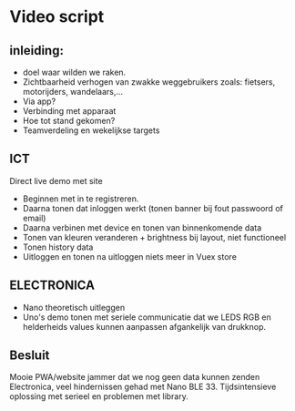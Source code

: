 # Video script

## inleiding:
- doel waar wilden we raken.
- Zichtbaarheid verhogen van zwakke weggebruikers zoals: fietsers, motorijders, wandelaars,...
- Via app?
- Verbinding met apparaat
- Hoe tot stand gekomen?
- Teamverdeling en wekelijkse targets
## ICT
Direct live demo met site
- Beginnen met in te registreren.
- Daarna tonen dat inloggen werkt (tonen banner bij fout passwoord of email)
- Daarna verbinen met device en tonen van binnenkomende data
- Tonen van kleuren veranderen + brightness bij layout, niet functioneel
- Tonen history data
- Uitloggen en tonen na uitloggen niets meer in Vuex store
## ELECTRONICA
- Nano theoretisch uitleggen
- Uno's demo tonen met seriele communicatie dat we LEDS RGB en helderheids values kunnen aanpassen afgankelijk van drukknop.
## Besluit

Mooie PWA/website jammer dat we nog geen data kunnen zenden
Electronica, veel hindernissen gehad met Nano BLE 33. Tijdsintensieve oplossing met serieel en problemen met library.